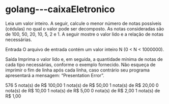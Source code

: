 # golang---caixaEletronico

Leia um valor inteiro. A seguir, calcule o menor número de notas possíveis (cédulas) no qual o
valor pode ser decomposto. As notas consideradas são de 100, 50, 20, 10, 5, 2 e 1. A seguir mostre
o valor lido e a relação de notas necessárias.

Entrada
O arquivo de entrada contém um valor inteiro N (0 < N < 1000000).

Saída
Imprima o valor lido e, em seguida, a quantidade mínima de notas de cada tipo necessárias, conforme
o exemplo fornecido. Não esqueça de imprimir o fim de linha após cada linha, caso contrário seu
programa apresentará a mensagem: “Presentation Error”.

576
5 nota(s) de R$ 100,00
1 nota(s) de R$ 50,00
1 nota(s) de R$ 20,00
0 nota(s) de R$ 10,00
1 nota(s) de R$ 5,00
0 nota(s) de R$ 2,00
1 nota(s) de R$ 1,00
